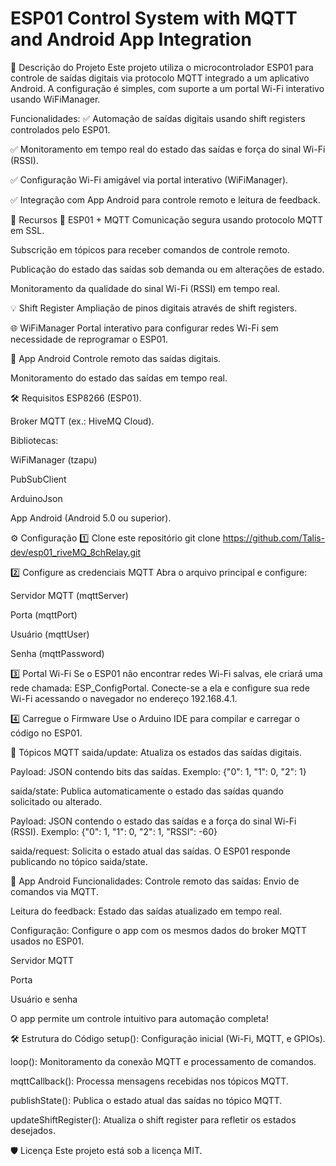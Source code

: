 # ESP01 Control System with MQTT and Android App Integration
📝 Descrição do Projeto
Este projeto utiliza o microcontrolador ESP01 para controle de saídas digitais via protocolo MQTT integrado a um aplicativo Android. A configuração é simples, com suporte a um portal Wi-Fi interativo usando WiFiManager.

Funcionalidades:
✅ Automação de saídas digitais usando shift registers controlados pelo ESP01.

✅ Monitoramento em tempo real do estado das saídas e força do sinal Wi-Fi (RSSI).

✅ Configuração Wi-Fi amigável via portal interativo (WiFiManager).

✅ Integração com App Android para controle remoto e leitura de feedback.

🚀 Recursos
🔌 ESP01 + MQTT
Comunicação segura usando protocolo MQTT em SSL.

Subscrição em tópicos para receber comandos de controle remoto.

Publicação do estado das saídas sob demanda ou em alterações de estado.

Monitoramento da qualidade do sinal Wi-Fi (RSSI) em tempo real.

💡 Shift Register
Ampliação de pinos digitais através de shift registers.

🌐 WiFiManager
Portal interativo para configurar redes Wi-Fi sem necessidade de reprogramar o ESP01.

📱 App Android
Controle remoto das saídas digitais.

Monitoramento do estado das saídas em tempo real.

🛠️ Requisitos
ESP8266 (ESP01).

Broker MQTT (ex.: HiveMQ Cloud).

Bibliotecas:

WiFiManager (tzapu)

PubSubClient

ArduinoJson

App Android (Android 5.0 ou superior).

⚙️ Configuração
1️⃣ Clone este repositório
git clone https://github.com/Talis-dev/esp01_riveMQ_8chRelay.git

2️⃣ Configure as credenciais MQTT
Abra o arquivo principal e configure:

Servidor MQTT (mqttServer)

Porta (mqttPort)

Usuário (mqttUser)

Senha (mqttPassword)

3️⃣ Portal Wi-Fi
Se o ESP01 não encontrar redes Wi-Fi salvas, ele criará uma rede chamada: ESP_ConfigPortal. Conecte-se a ela e configure sua rede Wi-Fi acessando o navegador no endereço 192.168.4.1.

4️⃣ Carregue o Firmware
Use o Arduino IDE para compilar e carregar o código no ESP01.

🔗 Tópicos MQTT
saida/update: Atualiza os estados das saídas digitais.

Payload: JSON contendo bits das saídas. Exemplo: {"0": 1, "1": 0, "2": 1}

saida/state: Publica automaticamente o estado das saídas quando solicitado ou alterado.

Payload: JSON contendo o estado das saídas e a força do sinal Wi-Fi (RSSI). Exemplo: {"0": 1, "1": 0, "2": 1, "RSSI": -60}

saida/request: Solicita o estado atual das saídas. O ESP01 responde publicando no tópico saida/state.

📱 App Android
Funcionalidades:
Controle remoto das saídas: Envio de comandos via MQTT.

Leitura do feedback: Estado das saídas atualizado em tempo real.

Configuração:
Configure o app com os mesmos dados do broker MQTT usados no ESP01.

Servidor MQTT

Porta

Usuário e senha

O app permite um controle intuitivo para automação completa!

🛠️ Estrutura do Código
setup(): Configuração inicial (Wi-Fi, MQTT, e GPIOs).

loop(): Monitoramento da conexão MQTT e processamento de comandos.

mqttCallback(): Processa mensagens recebidas nos tópicos MQTT.

publishState(): Publica o estado atual das saídas no tópico MQTT.

updateShiftRegister(): Atualiza o shift register para refletir os estados desejados.

🛡️ Licença
Este projeto está sob a licença MIT.
